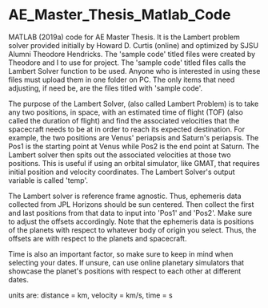 # AE_Master_Thesis_Matlab_Code

MATLAB (2019a) code for AE Master Thesis. It is the Lambert problem solver provided initially by Howard D. Curtis (online) and optimized by SJSU Alumni Theodore Hendricks. The 'sample code' titled files were created by Theodore and I to use for project. The 'sample code' titled files calls the Lambert Solver function to be used. Anyone who is interested in using these files must upload them in one folder on PC. The only items that need adjusting, if need be, are the files titled with 'sample code'.

The purpose of the Lambert Solver, (also called Lambert Problem) is to take any two positions, in space, with an estimated time of flight (TOF) (also called the duration of flight) and find the associated velocities that the spacecraft needs to be at in order to reach its expected destination. For example, the two positions are Venus' periapsis and Saturn's periapsis. The Pos1 is the starting point at Venus while Pos2 is the end point at Saturn. The Lambert solver then spits out the associated velocities at those two positions. This is useful if using an orbital simulator, like GMAT, that requires initial position and velocity coordinates. The Lambert Solver's output variable is called 'temp'. 

The Lambert solver is reference frame agnostic. Thus, ephemeris data collected from JPL Horizons should be sun centered. Then collect the first and last positions from that data to input into 'Pos1' and 'Pos2'. Make sure to adjust the offsets accordingly. Note that the ephemeris data is positions of the planets with respect to whatever body of origin you select. Thus, the offsets are with respect to the planets and spacecraft.

Time is also an important factor, so make sure to keep in mind when selecting your dates. If unsure, can use online planetary simulators that showcase the planet's positions with respect to each other at different dates. 

units are:  distance =  km,
            velocity = km/s,
            time      = s
